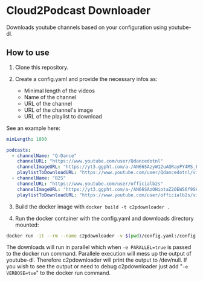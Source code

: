 # Cloud2Podcast Downloader

Downloads youtube channels based on your configuration using youtube-dl.

## How to use

1. Clone this repository.

2. Create a config.yaml and provide the necessary infos as:

   - Minimal length of the videos
   - Name of the channel
   - URL of the channel
   - URL of the channel's image
   - URL of the playlist to download

See an example here:

```yaml
minLength: 1800

podcasts:
  - channelName: "Q-Dance"
    channelURL: "https://www.youtube.com/user/Qdancedotnl"
    channelImageURL: "https://yt3.ggpht.com/a-/AN66SAzyW12uAQRayPY4MS_Fo_Wlj6PFjyNfx3X7CQ=s288-mo-c-c0xffffffff-rj-k-no"
    playlistToDownloadURL: "https://www.youtube.com/user/Qdancedotnl/videos"
  - channelName: "B2S"
    channelURL: "https://www.youtube.com/user/officialb2s"
    channelImageURL: "https://yt3.ggpht.com/a-/AN66SAzOHiotaZ20EWS6f9SHfzDPHQeAR_gyn-ng9w=s288-mo-c-c0xffffffff-rj-k-no"
    playlistToDownloadURL: "https://www.youtube.com/user/officialb2s/videos"
```

3. Build the docker image with `docker build -t c2pdownloader .`

4. Run the docker container with the config.yaml and downloads directory mounted:

```bash
docker run -it --rm --name c2pdownloader -v $(pwd)/config.yaml:/config.yaml -v $HOME/Downloads:/downloads c2pdownloader
```

The downloads will run in parallel which when `-e PARALLEL=true` is passed to the docker run command. Parallele execution will mess up the output of youtube-dl. Therefore c2pdownloader will print the output to /dev/null. If you wish to see the output or need to debug c2pdownloader just add "`-e VERBOSE=tue`" to the docker run command.
